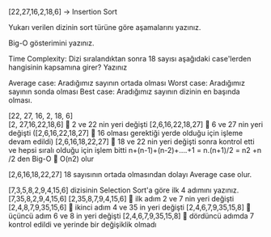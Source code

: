 [22,27,16,2,18,6] -> Insertion Sort

Yukarı verilen dizinin sort türüne göre aşamalarını yazınız.

Big-O gösterimini yazınız.

Time Complexity: Dizi sıralandıktan sonra 18 sayısı aşağıdaki case'lerden hangisinin kapsamına girer? Yazınız

Average case: Aradığımız sayının ortada olması
Worst case: Aradığımız sayının sonda olması
Best case: Aradığımız sayının dizinin en başında olması.



[22, 27, 16, 2, 18, 6]    
[2, 27,16,22,18,6]  2 ve 22 nin yeri değişti
[2,6,16,22,18,27]  6 ve 27 nin yeri değişti
([2,6,16,22,18,27]   16 olması gerektiği yerde olduğu için işleme devam edildi)
[2,6,16,18,22,27]  18 ve 22 nin yeri değişti sonra kontrol etti ve hepsi sıralı olduğu için işlem bitti 
n+(n-1)+(n-2)+….+1 = n.(n+1)/2 = n2 +n  /2 den Big-O  O(n2) olur 


[2,6,16,18,22,27] 18 sayısının ortada olmasından dolayı Average case olur.

[7,3,5,8,2,9,4,15,6] dizisinin Selection Sort'a göre ilk 4 adımını yazınız.
[7,35,8,2,9,4,15,6] 
[2,35,8,7,9,4,15,6]  ilk adım 2 ve 7 nin yeri değişti
[2,4,8,7,9,35,15,6]  ikinci adım 4 ve 35 in yeri değişti 
[2,4,6,7,9,35,15,8]  üçüncü adım 6 ve 8 in yeri değişti 
[2,4,6,7,9,35,15,8]  dördüncü adımda 7 kontrol edildi ve yerinde bir değişiklik olmadı 

